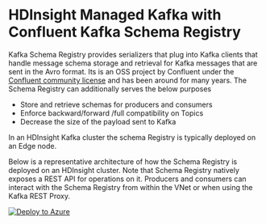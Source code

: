 # HDInsight Managed Kafka with Confluent Kafka Schema Registry
Kafka Schema Registry provides serializers that plug into Kafka clients that handle  message schema storage and retrieval for Kafka messages that are sent in the Avro format. Its is an OSS project by Confluent under the [Confluent community license](https://www.confluent.io/blog/license-changes-confluent-platform/) and has been around for many years. The Schema Registry can additionally serves the below purposes
 
 - Store and retrieve schemas for producers and consumers
 - Enforce backward/forward /full compatibility on Topics
 - Decrease the size of the payload sent to Kafka  

In an HDInsight Kafka cluster the schema Registry is typically deployed on an Edge node. 

Below is a representative architecture of how the Schema Registry is deployed on an HDInsight cluster. Note that Schema Registry natively exposes a REST API for operations on it.  Producers and consumers can interact with the Schema Registry from within the VNet or when using the Kafka REST Proxy. 

[![Deploy to Azure](https://aka.ms/deploytoazurebutton)](https://portal.azure.com/#create/Microsoft.Template/uri/https%3A%2F%2Fraw.githubusercontent.com%2Farnabganguly%2FKafkaschemaregistry%2Fmaster%2Fazuredeploy.json
)


<!--stackedit_data:
eyJoaXN0b3J5IjpbLTI1Njg3NDM0OCwxNjM1NzEzNzU1LC05Nz
A2MDkxOTUsMjAyMzI5ODA3MywtNDQwNTgzOTY3LC0xMjY2Nzcw
NTI1LDE0OTE1MzY2MSw2NTU4MzE5NDksODUyMzAxNDU1LDI3MD
UzOTY2OV19
-->
